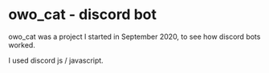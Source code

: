 # owo_cat - discord bot

owo_cat was a project I started in September 2020, to see how discord bots worked.

I used discord js / javascript.

